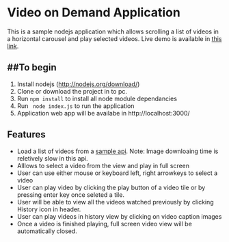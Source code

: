 Video on Demand Application
===========================

This is a sample nodejs application which allows scrolling a list of videos in a horizontal carousel and play selected videos. Live demo is available in [this link](https://still-escarpment-8617.herokuapp.com/).

##To begin
---

1. Install nodejs (http://nodejs.org/download/)
2. Clone or download the project in to pc.
3. Run ``` npm install ``` to install all node module dependancies 
4. Run ```  node index.js ``` to run the application
5. Application web app will be availabe in http://localhost:3000/ 

## Features

- Load a list of videos from a [sample api](https://demo2697834.mockable.io/movies). Note: Image downloaing time is reletively slow in this api. 
- Alllows to select a video from the view and play in full screen
- User can use either mouse or keyboard left, right arrowkeys to select a video
- User can play video by clicking the play button of a video tile or by pressing enter key once seleted a tile.
- User will be able to view all the videos watched previously by clicking History icon in header.
- User can play videos in history view by clicking on video caption images
- Once a video is finished playing, full screen video view will be automatically closed.
